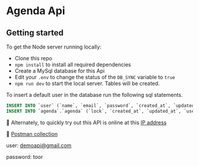 # Agenda Api
## Getting started
To get the Node server running locally:
* Clone this repo
* ```npm install``` to install all required dependencies
* Create a MySql database for this Api
* Edit your ```.env``` to change the status of the ```DB_SYNC``` variable to ```true```
* ```npm run dev``` to start the local server. Tables will be created.

To insert a default user in the database run the following sql statements.
```sql
INSERT INTO `user` (`name`, `email`, `password`, `created_at`, `updated_at`) VALUES ('Demo Api', 'demoapi@gmail.com', 'toor', '2021-04-24 00:34:19', '2021-04-24 00:34:19');
INSERT INTO `agenda`.`agenda` (`lock`, `created_at`, `updated_at`, `user_id`) VALUES ('0', '2021-04-24 00:34:19', '2021-04-24 00:34:19', '1');
```

:rocket: Alternately, to quickly try out this API is online at this [IP address](http://104.236.11.147)

:metal: [Postman collection](https://drive.google.com/file/d/1KLjWD5eGszH25s09SsSW83UtDoVrv7iM/view?usp=sharing)

user: demoapi@gmail.com

password: toor